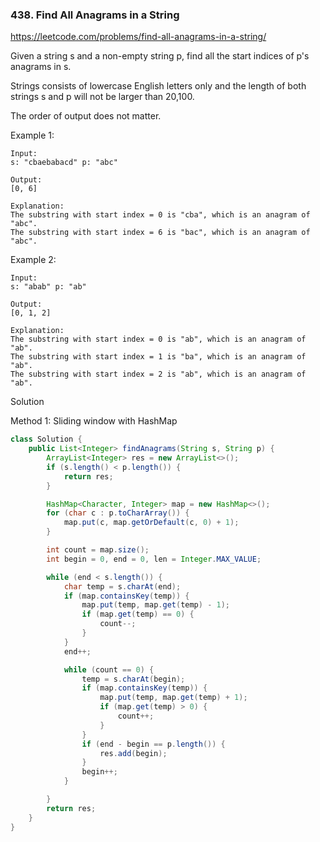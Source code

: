 ### 438. Find All Anagrams in a String

https://leetcode.com/problems/find-all-anagrams-in-a-string/

Given a string s and a non-empty string p, find all the start indices of p's anagrams in s.

Strings consists of lowercase English letters only and the length of both strings s and p will not be larger than 20,100.

The order of output does not matter.

Example 1:
```
Input:
s: "cbaebabacd" p: "abc"

Output:
[0, 6]

Explanation:
The substring with start index = 0 is "cba", which is an anagram of "abc".
The substring with start index = 6 is "bac", which is an anagram of "abc".
```
Example 2:
```
Input:
s: "abab" p: "ab"

Output:
[0, 1, 2]

Explanation:
The substring with start index = 0 is "ab", which is an anagram of "ab".
The substring with start index = 1 is "ba", which is an anagram of "ab".
The substring with start index = 2 is "ab", which is an anagram of "ab".
```

Solution

Method 1: Sliding window with HashMap

```java
class Solution {
    public List<Integer> findAnagrams(String s, String p) {
        ArrayList<Integer> res = new ArrayList<>();
        if (s.length() < p.length()) {
            return res;
        }

        HashMap<Character, Integer> map = new HashMap<>();
        for (char c : p.toCharArray()) {
            map.put(c, map.getOrDefault(c, 0) + 1);
        }

        int count = map.size();
        int begin = 0, end = 0, len = Integer.MAX_VALUE;

        while (end < s.length()) {
            char temp = s.charAt(end);
            if (map.containsKey(temp)) {
                map.put(temp, map.get(temp) - 1);
                if (map.get(temp) == 0) {
                    count--;
                }
            }
            end++;

            while (count == 0) {
                temp = s.charAt(begin);
                if (map.containsKey(temp)) {
                    map.put(temp, map.get(temp) + 1);
                    if (map.get(temp) > 0) {
                        count++;
                    }
                }
                if (end - begin == p.length()) {
                    res.add(begin);
                }
                begin++;
            }

        }
        return res;
    }
}
```
